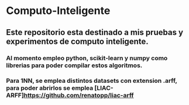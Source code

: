 # Computo-Inteligente

## Este repositorio esta destinado a mis pruebas y experimentos de computo inteligente.

### Al momento empleo python, scikit-learn y numpy como librerias para poder compilar estos algoritmos.

### Para 1NN, se emplea distintos datasets con extension .arff, para poder abrirlos se emplea [LIAC-ARFF]<https://github.com/renatopp/liac-arff>

